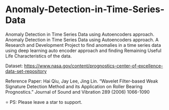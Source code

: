 # Anomaly-Detection-in-Time-Series-Data
Anomaly Detection in Time Series Data using Autoencoders approach.
Anomaly Detection in Time Series Data using Autoencoders approach. A Research and Development Project to find anomalies in a time series data using deep learning auto encoder approach and finding Remaining Useful Life Characteristics of the data.


Dataset: https://www.nasa.gov/content/prognostics-center-of-excellence-data-set-repository

Reference Paper:
Hai Qiu, Jay Lee, Jing Lin. “Wavelet Filter-based Weak Signature Detection Method and its Application on Roller Bearing Prognostics.” Journal of Sound and Vibration 289 (2006) 1066-1090


⭐ PS: Please leave a star to support.
